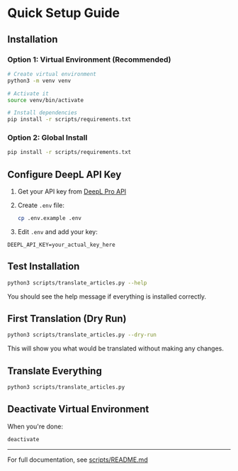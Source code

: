 # Quick Setup Guide

## Installation

### Option 1: Virtual Environment (Recommended)

```bash
# Create virtual environment
python3 -m venv venv

# Activate it
source venv/bin/activate

# Install dependencies
pip install -r scripts/requirements.txt
```

### Option 2: Global Install

```bash
pip install -r scripts/requirements.txt
```

## Configure DeepL API Key

1. Get your API key from [DeepL Pro API](https://www.deepl.com/pro-api)

2. Create `.env` file:

   ```bash
   cp .env.example .env
   ```

3. Edit `.env` and add your key:

```env
DEEPL_API_KEY=your_actual_key_here
```

## Test Installation

```bash
python3 scripts/translate_articles.py --help
```

You should see the help message if everything is installed correctly.

## First Translation (Dry Run)

```bash
python3 scripts/translate_articles.py --dry-run
```

This will show you what would be translated without making any changes.

## Translate Everything

```bash
python3 scripts/translate_articles.py
```

## Deactivate Virtual Environment

When you're done:

```bash
deactivate
```

---

For full documentation, see [scripts/README.md](README.md)
